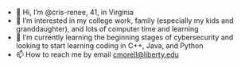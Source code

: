- 👋 Hi, I’m @cris-renee, 41, in Virginia
- 👀 I’m interested in my college work, family (especially my kids and granddaughter), and lots of computer time and learning
- 🌱 I’m currently learning the beginning stages of cybersecurity and looking to start learning coding in C++, Java, and Python
- 📫 How to reach me by email cmorell@liberty.edu

<!---
cris-renee/cris-renee is a ✨ special ✨ repository because its `README.md` (this file) appears on your GitHub profile.
You can click the Preview link to take a look at your changes.
--->
